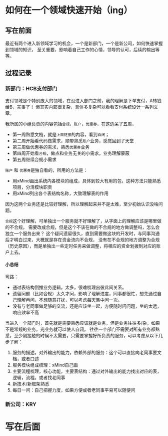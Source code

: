 # 如何在一个领域快速开始（ing）

## 写在前面
最近有两个进入新领域学习的机会，一个是新部门，一个是新公司，如何快速掌握到领域的知识，
至关重要，影响着自己工作的心情，领导的认可，后续的输出等等。

## 过程记录

### 新部门：HCB支付部门
支付领域是个特别庞大的领域，在没进入部门之前，我的理解是下单支付，A转钱给B，完事了！
但其实内部很复杂，具体多复杂可以看看[支付系统设计](http://doc.cocolian.cn/essay/)一系列文章。

我所属的小组负责的内容包括``合规``，``账户``，``优惠券``，在这边呆了五周，
- 第一周熟悉文档，就是``上面链接``的内容，看到``自闭``；
- 第二周开始看代码做需求，顺带熟悉``账户``业务，感觉回到了天堂
- 第三周做优惠券的需求，熟悉``优惠券``业务
- 第四周开始看``合规``，做点和业务无关的小需求，业务理解蒙蔽
- 第五周继续合规小需求

``账户`` 和 ``优惠券``是独自看的，所用的方法是：
- 用xMind画出系统内各模块的组成，具体到较大有用的包，这种方法只能熟悉项目，分清模块职责
- 用xMind列出各个表结构名称，大致理解表的作用

因为这两个业务还是比较好理解，所以理解起来并不是太难，至少初始认识没啥问题。

``合规``这个好理解，可单独出一个服务就不好理解了，从字面上的理解应该是哪里做的不合规，
需要改成合规，但是这个不该在做的不合规的地方做调整吗，怎么会独立一个服务出来？
这个疑问遗留很久，直到需要做这块的开发时，与同事沟通后才明白过来，大概就是存在资金流向不合规，
没有在不合规的地方调整为合规（历史原因），而是单独出一些定时任务来做调整，将相应的资金划拨到对应的账户上去。


#### 小总结
弯路：
- 通过表结构倒推业务逻辑，太多，很难梳理出彼此间关系。
- 遗留问题（比如合规）太久才问，影响了理解进度，同事都很忙，想先通过自己理解再问，不想随意打扰，可以考虑每天集中问一次。
- 没有与老同事做足够的交流，还是应该坐一起，方便随时问问题，坐的太远，响应效率不高

当进入一个部门时，首先就是需要熟悉应该就是业务，但是业务往往多/杂，如果不是常规的业务，光业务就可以使人自闭。
往往一个部门不需要对所有业务都熟悉，至少刚接触的时候不太需要，只需要掌握好所负责的服务，可以考虑从以下几步了解：

1. 服务的描述，对外输出的能力，依赖外部的服务：这个可以直接向老同事要文档，或者口述
1. 服务模块组成梳理：xMind自己画
1. 主要流程梳理，核心功能，主要表结构：通过对外输出的能力找出对应的表，逻辑，流程。或者找老同事
1. 新技术/新框架熟悉
1. 每日一问：自己把握力度，如果方便或者老同事平易可以随便问


### 新公司：KRY

 


# 写在后面